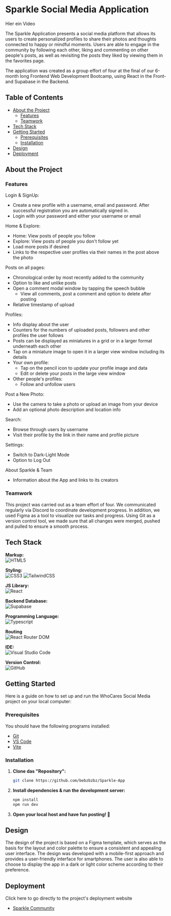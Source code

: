 # Sparkle Social Media Application

Hier ein Video

The Sparkle Application presents a social media platform that allows its users to create personalized profiles to share their photos and thoughts connected to happy or mindful moments. Users are able to engage in the community by following each other, liking and commenting on other people's posts, as well as revisiting the posts they liked by viewing them in the favorites page.

The application was created as a group effort of four at the final of our 6-month long Frontend Web Development Bootcamp, using React in the Front- and Supabase in the Backend.  

## Table of Contents 

- [About the Project](#about-the-project)
  - [Features](#features)
  - [Teamwork](#teamwork)
- [Tech Stack](#tech-stack)
- [Getting Started](#getting-started)
  - [Prerequisites](#prerequisites)
  - [Installation](#installation)
- [Design](#design)
- [Deployment](#deployment)

## About the Project

### Features

Login & SignUp:
- Create a new profile with a username, email and password. After successful registration you are automatically signed in.
- Login with your password and either your username or email

Home & Explore:
- Home: View posts of people you follow
- Explore: View posts of people you don't follow yet 
- Load more posts if desired
- Links to the respective user profiles via their names in the post above the photo

Posts on all pages:
- Chronological order by most recently added to the community
- Option to like and unlike posts
- Open a comment modal window by tapping the speech bubble
  - View all comments, post a comment and option to delete after posting
- Relative timestamp of upload

Profiles:
- Info display about the user
- Counters for the numbers of uploaded posts, followers and other profiles the user follows
- Posts can be displayed as miniatures in a grid or in a larger format underneath each other
- Tap on a miniature image to open it in a larger view window including its details
- Your own profile:
  - Tap on the pencil icon to update your profile image and data
  - Edit or delete your posts in the large view window
- Other people's profiles:
  - Follow and unfollow users

Post a New Photo:
- Use the camera to take a photo or upload an image from your device
- Add an optional photo description and location info

Search:
- Browse through users by username
- Visit their profile by the link in their name and profile picture

Settings:
- Switch to Dark-Light Mode
- Option to Log Out

About Sparkle & Team
- Information about the App and links to its creators

### Teamwork
This project was carried out as a team effort of four. We communicated regularly via Discord to coordinate development progress. In addition, we used Figma as a tool to visualize our tasks and progress. Using Git as a version control tool, we made sure that all changes were merged, pushed and pulled to ensure a smooth process.

## Tech Stack

**Markup:**  
![HTML5](https://img.shields.io/badge/html5-%23E34F26.svg?style=for-the-badge&logo=html5&logoColor=white)  

**Styling:**  
![CSS3](https://img.shields.io/badge/css3-%231572B6.svg?style=for-the-badge&logo=css3&logoColor=white)
![TailwindCSS](https://img.shields.io/badge/tailwindcss-%2338B2AC.svg?style=for-the-badge&logo=tailwind-css&logoColor=white) 

**JS Library:**  
![React](https://img.shields.io/badge/React-20232A?style=for-the-badge&logo=react&logoColor=61DAFB)  

**Backend Database:**  
![Supabase](https://img.shields.io/badge/Supabase-181818?style=for-the-badge&logo=supabase&logoColor=white)  

**Programming Language:**  
![Typescript](https://img.shields.io/badge/TypeScript-007ACC?style=for-the-badge&logo=typescript&logoColor=white)  

**Routing**  
![React Router DOM](https://img.shields.io/badge/React_Router_DOM-%23CA4245.svg?style=for-the-badge&logo=react-router&logoColor=white)  

**IDE:**  
![Visual Studio Code](https://img.shields.io/badge/Visual%20Studio%20Code-0078d7.svg?style=for-the-badge&logo=visual-studio-code&logoColor=white)  

**Version Control:**  
![GitHub](https://img.shields.io/badge/github-%23121011.svg?style=for-the-badge&logo=github&logoColor=white)  


## Getting Started

Here is a guide on how to set up and run the WhoCares Social Media project on your local computer:

### Prerequisites

You should have the following programs installed:

- [Git](https://git-scm.com/)
- [VS Code](https://code.visualstudio.com/download)
- [Vite](https://v5.vite.dev/guide/)

### Installation

1. **Clone das "Repository":**
   ```bash
   git clone https://github.com/bebzbzbz/Sparkle-App
   ```

2. **Install dependencies & run the development server:**
   ```bash
   npm install
   npm run dev
   ```

3. **Open your local host and have fun posting! 📸** 

## Design

The design of the project is based on a Figma template, which serves as the basis for the layout and color palette to ensure a consistent and appealing user interface. The design was developed with a mobile-first approach and provides a user-friendly interface for smartphones. The user is also able to choose to display the app in a dark or light color scheme according to their preference.

## Deployment

Click here to go directly to the project's deployment website
- [Sparkle Community](https://sparkle-community.vercel.app/)